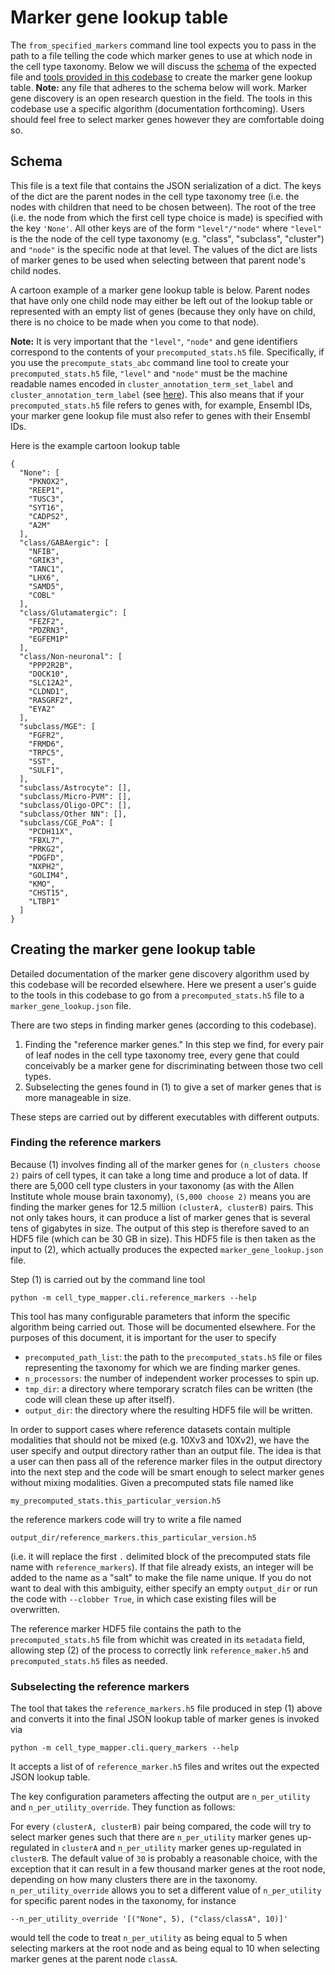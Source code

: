 # Marker gene lookup table

The `from_specified_markers` command line tool expects you to pass in the path
to a file telling the code which marker genes to use at which node in the
cell type taxonomy. Below we will discuss the [schema](#Schema) of the expected
file and
[tools provided in this codebase](#creating-the-marker-gene-lookup-table) to
create the marker gene lookup table. **Note:** any file that adheres to the
schema below will work. Marker gene discovery is an open research question in
the field. The tools in this codebase use a specific algorithm (documentation
forthcoming). Users should feel free to select marker genes however they
are comfortable doing so.

## Schema

This file is a text file that contains the JSON
serialization of a dict. The keys of the dict are the parent nodes in the
cell type taxonomy tree (i.e. the nodes with children that need to be chosen
between). The root of the tree (i.e. the node from which the first cell type
choice is made) is specified with the key `'None'`. All other keys are of the
form `"level"/"node"` where `"level"` is the the node of the cell type taxonomy
(e.g. "class", "subclass", "cluster") and `"node"` is the specific node
at that level. The values of the dict are lists of marker genes to be used
when selecting between that parent node's child nodes.

A cartoon example of a marker gene lookup table is below. Parent nodes
that have only one child node may either be left out of the lookup table
or represented with an empty list of genes (because they only have on child,
there is no choice to be made when you come to that node).

**Note:** It is very important that the `"level"`, `"node"` and gene identifiers
correspond to the contents of your `precomputed_stats.h5` file. Specifically,
if you use the `precompute_stats_abc` command line tool to create your
`precomputed_stats.h5` file, `"level"` and `"node"`
must be the machine readable names encoded in `cluster_annotation_term_set_label`
and `cluster_annotation_term_label`
(see [here](precomputed_stats_file.md#taxonomy-containing-csv-files)).
This also means that if your `precomputed_stats.h5` file refers to genes
with, for example, Ensembl IDs, your marker gene lookup file must also refer
to genes with their Ensembl IDs.

Here is the example cartoon lookup table
```
{
  "None": [
    "PKNOX2",
    "REEP1",
    "TUSC3",
    "SYT16",
    "CADPS2",
    "A2M"
  ],
  "class/GABAergic": [
    "NFIB",
    "GRIK3",
    "TANC1",
    "LHX6",
    "SAMD5",
    "COBL"
  ],
  "class/Glutamatergic": [
    "FEZF2",
    "PDZRN3",
    "EGFEM1P"
  ],
  "class/Non-neuronal": [
    "PPP2R2B",
    "DOCK10",
    "SLC12A2",
    "CLDND1",
    "RASGRF2",
    "EYA2"
  ],
  "subclass/MGE": [
    "FGFR2",
    "FRMD6",
    "TRPC5",
    "SST",
    "SULF1",
  ],
  "subclass/Astrocyte": [],
  "subclass/Micro-PVM": [],
  "subclass/Oligo-OPC": [],
  "subclass/Other NN": [],
  "subclass/CGE_PoA": [
    "PCDH11X",
    "FBXL7",
    "PRKG2",
    "PDGFD",
    "NXPH2",
    "GOLIM4",
    "KMO",
    "CHST15",
    "LTBP1"
  ]
}
```

## Creating the marker gene lookup table

Detailed documentation of the marker gene discovery algorithm used by this
codebase will be recorded elsewhere. Here we present a user's guide to the
tools in this codebase to go from a `precomputed_stats.h5` file to a
`marker_gene_lookup.json` file.

There are two steps in finding marker genes (according to this codebase).

1. Finding the "reference marker genes." In this step we find, for every pair of leaf nodes in the cell type taxonomy tree, every gene that could conceivably be
a marker gene for discriminating between those two cell types.
2. Subselecting the genes found in (1) to give a set of marker genes that is
more manageable in size.

These steps are carried out by different executables with different outputs.

### Finding the reference markers

Because (1) involves finding all of the marker genes for `(n_clusters choose 2)`
pairs of cell types, it can take a long time and produce a lot of data. If
there are 5,000 cell type clusters in your taxonomy (as with the Allen Institute
whole mouse brain taxonomy), `(5,000 choose 2)` means you are finding the marker genes for 12.5 million `(clusterA, clusterB)` pairs. This not only takes hours,
it can produce a list of marker genes that is several tens of gigabytes in size.
The output of this step is therefore saved to an HDF5 file (which can be 30 GB
in size). This HDF5 file is then taken as the input to (2), which actually
produces the expected `marker_gene_lookup.json` file.

Step (1) is carried out by the command line tool
```
python -m cell_type_mapper.cli.reference_markers --help
```
This tool has many configurable parameters that inform the specific algorithm
being carried out. Those will be documented elsewhere. For the purposes of
this document, it is important for the user to specify

- `precomputed_path_list`: the path to the `precomputed_stats.h5` file or files
representing the taxonomy for which we are finding marker genes.
- `n_processors`: the number of independent worker processes to spin up.
- `tmp_dir`: a directory where temporary scratch files can be written (the
code will clean these up after itself).
- `output_dir`: the directory where the resulting HDF5 file will be written.

In order to support cases where reference datasets contain multiple modalities
that should not be mixed (e.g. 10Xv3 and 10Xv2), we have the user specify and
output directory rather than an output file. The idea is that a user can then
pass all of the reference marker files in the output directory into the next
step and the code will be smart enough to select marker genes without mixing
modalities. Given a precomputed stats file named like
```
my_precomputed_stats.this_particular_version.h5
```
the reference markers code will try to write a file named
```
output_dir/reference_markers.this_particular_version.h5
```
(i.e. it will replace the first `.` delimited block of the precomputed stats
file name with `reference_markers`). If that file already exists, an integer
will be added to the name as a "salt" to make the file name unique. If you do
not want to deal with this ambiguity, either specify an empty `output_dir` or
run the code with `--clobber True`, in which case existing files will be
overwritten.

The reference marker HDF5 file contains the path to the `precomputed_stats.h5` file from whichit was  created in its `metadata` field, allowing step (2)
of the process to correctly link `reference_maker.h5` and `precomputed_stats.h5`
files as needed.

### Subselecting the reference markers

The tool that takes the `reference_markers.h5` file produced in step (1) above
and converts it into the final JSON lookup table of marker genes is invoked via
```
python -m cell_type_mapper.cli.query_markers --help
```
It accepts a list of of `reference_marker.h5` files and writes out the expected
JSON lookup table.

The key configuration parameters affecting the output are `n_per_utility` and
`n_per_utility_override`. They function as follows:

For every `(clusterA, clusterB)` pair being compared, the code will try to
select marker genes such that there are `n_per_utility` marker genes
up-regulated in `clusterA` and `n_per_utility` marker genes up-regulated in
`clusterB`. The default value of `30` is probably a reasonable choice, with the
exception that it can result in a few thousand marker genes at the root node,
depending on how many clusters there are in the taxonomy.
`n_per_utility_override` allows you to set a different value of `n_per_utility`
for specific parent nodes in the taxonomy, for instance
```
--n_per_utility_override '[("None", 5), ("class/classA", 10)]'
```
would tell the code to treat `n_per_utility` as being equal to 5 when selecting
markers at the root node and as being equal to 10 when selecting marker genes
at the parent node `classA`.

